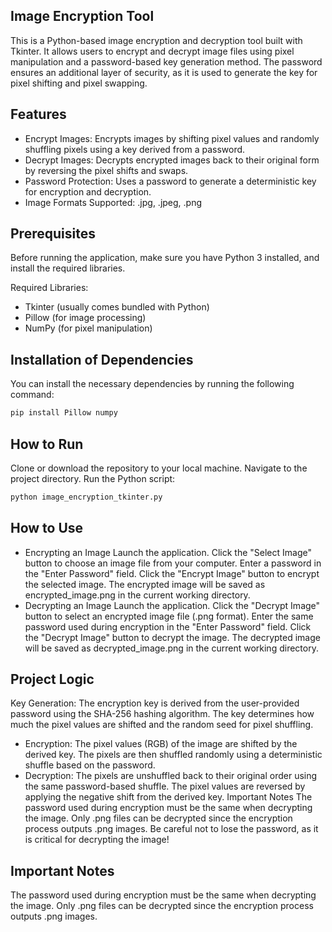 ## Image Encryption Tool
This is a Python-based image encryption and decryption tool built with Tkinter. It allows users to encrypt and decrypt image files using pixel manipulation and a password-based key generation method. The password ensures an additional layer of security, as it is used to generate the key for pixel shifting and pixel swapping.

## Features
- Encrypt Images: Encrypts images by shifting pixel values and randomly shuffling pixels using a key derived from a password.
- Decrypt Images: Decrypts encrypted images back to their original form by reversing the pixel shifts and swaps.
- Password Protection: Uses a password to generate a deterministic key for encryption and decryption.
- Image Formats Supported: .jpg, .jpeg, .png

## Prerequisites
Before running the application, make sure you have Python 3 installed, and install the required libraries.

Required Libraries:
- Tkinter (usually comes bundled with Python)
- Pillow (for image processing)
- NumPy (for pixel manipulation)
## Installation of Dependencies
You can install the necessary dependencies by running the following command:

```bash
pip install Pillow numpy
```
## How to Run
Clone or download the repository to your local machine.
Navigate to the project directory.
Run the Python script:
```bash
python image_encryption_tkinter.py
```
## How to Use
- Encrypting an Image
Launch the application.
Click the "Select Image" button to choose an image file from your computer.
Enter a password in the "Enter Password" field.
Click the "Encrypt Image" button to encrypt the selected image. The encrypted image will be saved as encrypted_image.png in the current working directory.
- Decrypting an Image
Launch the application.
Click the "Decrypt Image" button to select an encrypted image file (.png format).
Enter the same password used during encryption in the "Enter Password" field.
Click the "Decrypt Image" button to decrypt the image. The decrypted image will be saved as decrypted_image.png in the current working directory.

## Project Logic
Key Generation: The encryption key is derived from the user-provided password using the SHA-256 hashing algorithm. The key determines how much the pixel values are shifted and the random seed for pixel shuffling.
- Encryption:
The pixel values (RGB) of the image are shifted by the derived key.
The pixels are then shuffled randomly using a deterministic shuffle based on the password.
- Decryption:
The pixels are unshuffled back to their original order using the same password-based shuffle.
The pixel values are reversed by applying the negative shift from the derived key.
Important Notes
The password used during encryption must be the same when decrypting the image.
Only .png files can be decrypted since the encryption process outputs .png images.
Be careful not to lose the password, as it is critical for decrypting the image!

## Important Notes
The password used during encryption must be the same when decrypting the image.
Only .png files can be decrypted since the encryption process outputs .png images.
